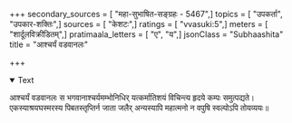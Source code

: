+++
secondary_sources = [ "महा-सुभाषित-सङ्ग्रहः - 5467",]
topics = [ "उपकर्ता", "उपकार-शक्तिः",]
sources = [ "केशटः",]
ratings = [ "vvasuki:5",]
meters = [ "शार्दूलविक्रीडितम्",]
pratimaala_letters = [ "ए", "य",]
jsonClass = "Subhaashita"
title = "आश्चर्यं वडवानलः"

+++

<details open><summary>Text</summary>

आश्चर्यं वडवानलः स भगवानाश्चर्यमम्भोनिधिर् यत्कर्मातिशयं विचिन्त्य हृदये कम्पः समुत्पद्यते।  
एकस्याश्रयघस्मरस्य पिबतस्तृप्तिर्न जाता जलैर् अन्यस्यापि महात्मनो न वपुषि स्वल्पोऽपि तोयव्ययः॥
</details>
